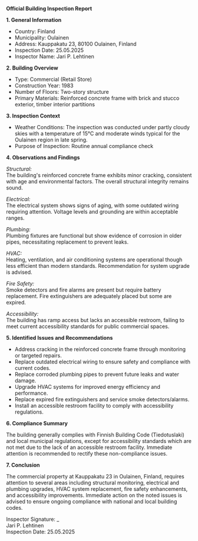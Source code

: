 **Official Building Inspection Report**

**1. General Information**

- Country: Finland
- Municipality: Oulainen
- Address: Kauppakatu 23, 80100 Oulainen, Finland
- Inspection Date: 25.05.2025
- Inspector Name: Jari P. Lehtinen

**2. Building Overview**

- Type: Commercial (Retail Store)
- Construction Year: 1983
- Number of Floors: Two-story structure
- Primary Materials: Reinforced concrete frame with brick and stucco exterior, timber interior partitions

**3. Inspection Context**

- Weather Conditions: The inspection was conducted under partly cloudy skies with a temperature of 15°C and moderate winds typical for the Oulainen region in late spring.
- Purpose of Inspection: Routine annual compliance check

**4. Observations and Findings**

*Structural:*  
The building's reinforced concrete frame exhibits minor cracking, consistent with age and environmental factors. The overall structural integrity remains sound.

*Electrical:*  
The electrical system shows signs of aging, with some outdated wiring requiring attention. Voltage levels and grounding are within acceptable ranges.

*Plumbing:*  
Plumbing fixtures are functional but show evidence of corrosion in older pipes, necessitating replacement to prevent leaks.

*HVAC:*  
Heating, ventilation, and air conditioning systems are operational though less efficient than modern standards. Recommendation for system upgrade is advised.

*Fire Safety:*  
Smoke detectors and fire alarms are present but require battery replacement. Fire extinguishers are adequately placed but some are expired.

*Accessibility:*  
The building has ramp access but lacks an accessible restroom, failing to meet current accessibility standards for public commercial spaces.

**5. Identified Issues and Recommendations**

- Address cracking in the reinforced concrete frame through monitoring or targeted repairs.
- Replace outdated electrical wiring to ensure safety and compliance with current codes.
- Replace corroded plumbing pipes to prevent future leaks and water damage.
- Upgrade HVAC systems for improved energy efficiency and performance.
- Replace expired fire extinguishers and service smoke detectors/alarms.
- Install an accessible restroom facility to comply with accessibility regulations.

**6. Compliance Summary**

The building generally complies with Finnish Building Code (Tiedotuslaki) and local municipal regulations, except for accessibility standards which are not met due to the lack of an accessible restroom facility. Immediate attention is recommended to rectify these non-compliance issues.

**7. Conclusion**

The commercial property at Kauppakatu 23 in Oulainen, Finland, requires attention to several areas including structural monitoring, electrical and plumbing upgrades, HVAC system replacement, fire safety enhancements, and accessibility improvements. Immediate action on the noted issues is advised to ensure ongoing compliance with national and local building codes.

Inspector Signature: _  
Jari P. Lehtinen  
Inspection Date: 25.05.2025